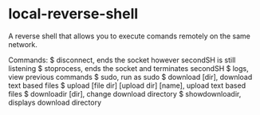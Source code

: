 # local-reverse-shell
A reverse shell that allows you to execute comands remotely on the same network.

Commands:
  $ disconnect, ends the socket however secondSH is still listening
  $ stoprocess, ends the socket and terminates secondSH
  $ logs, view previous commands
  $ sudo, run as sudo
  $ download [dir], download text based files
  $ upload [file dir] [upload dir] [name], upload text based files
  $ downloadir [dir], change download directory
  $ showdownloadir, displays download directory
